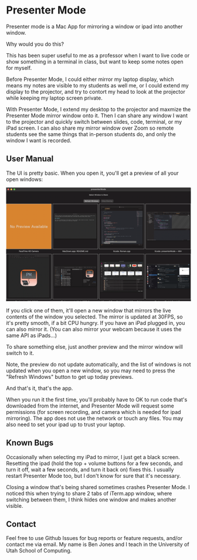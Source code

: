 # Presenter Mode

Presenter mode is a Mac App for mirroring a window or ipad into another window.

Why would you do this?

This has been super useful to me as a professor when I want to live code or show something in a terminal in class, but want to keep some notes open for myself.  

Before Presenter Mode, I could either mirror my laptop display, which means my notes are visible to my students as well me, or I could extend my display to the projector, and try to contort my head to look at the projector while keeping my laptop screen private. 

With Presenter Mode, I extend my desktop to the projector and maxmize the Presenter Mode mirror window onto it.  Then I can share any window I want to the projector and quickly switch between slides, code, terminal, or my iPad screen.  I can also share my mirror window over Zoom so remote students see the same things that in-person students do, and only the window I want is recorded.

## User Manual

The UI is pretty basic.  When you open it, you'll get a preview of all your open windows:

![Window Selector](windowSelector.png)

If you click one of them, it'll open a new window that mirrors the live contents of the window you selected.  The mirror is updated at 30FPS, so it's pretty smooth, if a bit CPU hungry.  If you have an iPad plugged in, you can also mirror it.  (You can also mirror your webcam because it uses the same API as iPads...)

To share something else, just another preview and the mirror window will switch to it.  

Note, the preview do not update automatically, and the list of windows is not updated when you open a new window, so you may need to press the "Refresh Windows" button to get up today previews.

And that's it, that's the app.

When you run it the first time, you'll probably have to OK to run code that's downloaded from the internet, and Presenter Mode will request some permissions (for screen recording, and camera which is needed for ipad mirroring).  The app does not use the network or touch any files.  You may also need to set your ipad up to trust your laptop.

## Known Bugs

Occasionally when selecting my iPad to mirror, I just get a black screen.  Resetting the ipad (hold the top + volume buttons for a few seconds, and turn it off, wait a few seconds, and turn it back on) fixes this.  I usually restart Presenter Mode too, but I don't know for sure that it's necessary.

Closing a window that's being shared sometimes crashes Presenter Mode.  I noticed this when trying to share 2 tabs of iTerm.app window, where switching between them, I think hides one window and makes another visible.

## Contact

Feel free to use Github Issues for bug reports or feature requests, and/or contact me via email.  My name is Ben Jones and I teach in the University of Utah School of Computing.